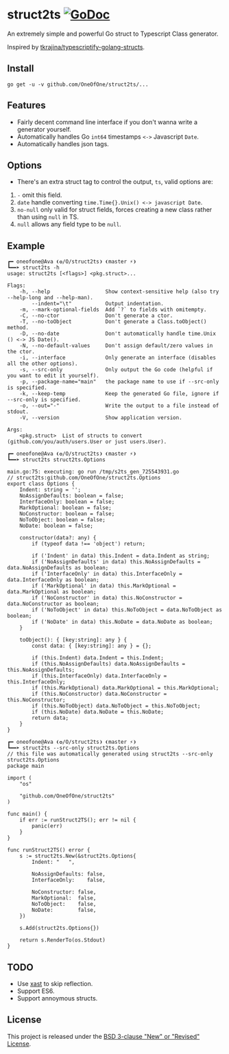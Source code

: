 # struct2ts [![GoDoc](https://godoc.org/github.com/OneOfOne/struct2ts?status.svg)](https://godoc.org/github.com/OneOfOne/struct2ts)

An extremely simple and powerful Go struct to Typescript Class generator.

Inspired by [tkrajina/typescriptify-golang-structs](https://github.com/tkrajina/typescriptify-golang-structs).

## Install

	go get -u -v github.com/OneOfOne/struct2ts/...

## Features

* Fairly decent command line interface if you don't wanna write a generator yourself.
* Automatically handles Go `int64` timestamps `<->` Javascript `Date`.
* Automatically handles json tags.

## Options

* There's an extra struct tag to control the output, `ts`, valid options are:

1. `-` omit this field.
2. `date` handle converting `time.Time{}.Unix() <-> javascript Date`.
3. `no-null` only valid for struct fields, forces creating a new class rather than using `null` in TS.
4. `null` allows any field type to be `null`.

## Example

```
┏━ oneofone@Ava ❨✪/O/struct2ts❩ ❨master ⚡❩
┗━━➤ struct2ts -h
usage: struct2ts [<flags>] <pkg.struct>...

Flags:
	-h, --help                  Show context-sensitive help (also try --help-long and --help-man).
		--indent="\t"           Output indentation.
	-m, --mark-optional-fields  Add `?` to fields with omitempty.
	-C, --no-ctor               Don't generate a ctor.
	-T, --no-toObject           Don't generate a Class.toObject() method.
	-D, --no-date               Don't automatically handle time.Unix () <-> JS Date().
	-N, --no-default-values     Don't assign default/zero values in the ctor.
	-i, --interface             Only generate an interface (disables all the other options).
	-s, --src-only              Only output the Go code (helpful if you want to edit it yourself).
	-p, --package-name="main"   the package name to use if --src-only is specified.
	-k, --keep-temp             Keep the generated Go file, ignore if --src-only is specified.
	-o, --out="-"               Write the output to a file instead of stdout.
	-V, --version               Show application version.

Args:
	<pkg.struct>  List of structs to convert (github.com/you/auth/users.User or just users.User).

┏━ oneofone@Ava ❨✪/O/struct2ts❩ ❨master ⚡❩
┗━━➤ struct2ts struct2ts.Options

main.go:75: executing: go run /tmp/s2ts_gen_725543931.go
// struct2ts:github.com/OneOfOne/struct2ts.Options
export class Options {
	Indent: string = '';
	NoAssignDefaults: boolean = false;
	InterfaceOnly: boolean = false;
	MarkOptional: boolean = false;
	NoConstructor: boolean = false;
	NoToObject: boolean = false;
	NoDate: boolean = false;

	constructor(data?: any) {
		if (typeof data !== 'object') return;

		if ('Indent' in data) this.Indent = data.Indent as string;
		if ('NoAssignDefaults' in data) this.NoAssignDefaults = data.NoAssignDefaults as boolean;
		if ('InterfaceOnly' in data) this.InterfaceOnly = data.InterfaceOnly as boolean;
		if ('MarkOptional' in data) this.MarkOptional = data.MarkOptional as boolean;
		if ('NoConstructor' in data) this.NoConstructor = data.NoConstructor as boolean;
		if ('NoToObject' in data) this.NoToObject = data.NoToObject as boolean;
		if ('NoDate' in data) this.NoDate = data.NoDate as boolean;
	}

	toObject(): { [key:string]: any } {
		const data: { [key:string]: any } = {};

		if (this.Indent) data.Indent = this.Indent;
		if (this.NoAssignDefaults) data.NoAssignDefaults = this.NoAssignDefaults;
		if (this.InterfaceOnly) data.InterfaceOnly = this.InterfaceOnly;
		if (this.MarkOptional) data.MarkOptional = this.MarkOptional;
		if (this.NoConstructor) data.NoConstructor = this.NoConstructor;
		if (this.NoToObject) data.NoToObject = this.NoToObject;
		if (this.NoDate) data.NoDate = this.NoDate;
		return data;
	}
}

┏━ oneofone@Ava ❨✪/O/struct2ts❩ ❨master ⚡❩
┗━━➤ struct2ts --src-only struct2ts.Options
// this file was automatically generated using struct2ts --src-only struct2ts.Options
package main

import (
	"os"

	"github.com/OneOfOne/struct2ts"
)

func main() {
	if err := runStruct2TS(); err != nil {
		panic(err)
	}
}

func runStruct2TS() error {
	s := struct2ts.New(&struct2ts.Options{
		Indent: "	",

		NoAssignDefaults: false,
		InterfaceOnly:    false,

		NoConstructor: false,
		MarkOptional:  false,
		NoToObject:    false,
		NoDate:        false,
	})

	s.Add(struct2ts.Options{})

	return s.RenderTo(os.Stdout)
}
```

## TODO

* Use [xast](https://github.com/OneOfOne/struct2ts) to skip reflection.
* Support ES6.
* Support annoymous structs.

## License

This project is released under the [BSD 3-clause "New" or "Revised" License](https://github.com/golang/go/blob/master/LICENSE).
